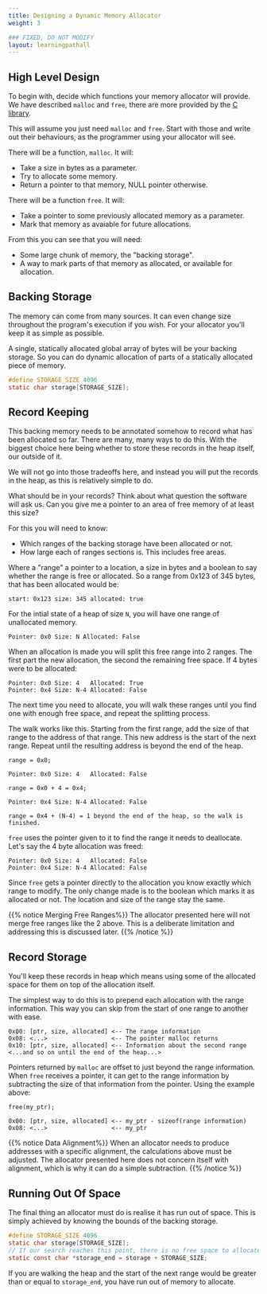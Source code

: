 ```yaml
---
title: Designing a Dynamic Memory Allocator
weight: 3

### FIXED, DO NOT MODIFY
layout: learningpathall
---
```


## High Level Design

To begin with, decide which functions your memory allocator will provide. We
have described `malloc` and `free`, there are more provided by the
[C library](https://en.cppreference.com/w/c/memory).

This will assume you just need `malloc` and `free`. Start with those and write
out their behaviours, as the programmer using your allocator will see.

There will be a function, `malloc`. It will:
* Take a size in bytes as a parameter.
* Try to allocate some memory.
* Return a pointer to that memory, NULL pointer otherwise.

There will be a function `free`. It will:
* Take a pointer to some previously allocated memory as a parameter.
* Mark that memory as avaiable for future allocations.

From this you can see that you will need:
* Some large chunk of memory, the "backing storage".
* A way to mark parts of that memory as allocated, or available for allocation.

## Backing Storage

The memory can come from many sources. It can even change size throughout the
program's execution if you wish. For your allocator you'll keep it as simple
as possible.

A single, statically allocated global array of bytes will be your backing
storage. So you can do dynamic allocation of parts of a statically allocated
piece of memory.

```C
#define STORAGE_SIZE 4096
static char storage[STORAGE_SIZE];
```

## Record Keeping

This backing memory needs to be annotated somehow to record what has been
allocated so far. There are many, many ways to do this. With the biggest choice
here being whether to store these records in the heap itself, our outside of it.

We will not go into those tradeoffs here, and instead you will put the records
in the heap, as this is relatively simple to do.

What should be in your records? Think about what question the software will ask
us. Can you give me a pointer to an area of free memory of at least this size?

For this you will need to know:
* Which ranges of the backing storage have been allocated or not.
* How large each of ranges sections is. This includes free areas.

Where a "range" a pointer to a location, a size in bytes and a boolean to say
whether the range is free or allocated. So a range from 0x123 of 345 bytes,
that has been allocated would be:

```text
start: 0x123 size: 345 allocated: true
```

For the intial state of a heap of size `N`, you will have one range of
unallocated memory.

```text
Pointer: 0x0 Size: N Allocated: False
```

When an allocation is made you will split this free range into 2 ranges. The
first part the new allocation, the second the remaining free space. If 4 bytes
were to be allocated:

```text
Pointer: 0x0 Size: 4   Allocated: True
Pointer: 0x4 Size: N-4 Allocated: False
```

The next time you need to allocate, you will walk these ranges until you find
one with enough free space, and repeat the splitting process.

The walk works like this. Starting from the first range, add the size of that
range to the address of that range. This new address is the start of the next
range. Repeat until the resulting address is beyond the end of the heap.

```text
range = 0x0;

Pointer: 0x0 Size: 4   Allocated: False

range = 0x0 + 4 = 0x4;

Pointer: 0x4 Size: N-4 Allocated: False

range = 0x4 + (N-4) = 1 beyond the end of the heap, so the walk is finished.
```

`free` uses the pointer given to it to find the range it needs to deallocate.
Let's say the 4 byte allocation was freed:

```text
Pointer: 0x0 Size: 4   Allocated: False
Pointer: 0x4 Size: N-4 Allocated: False
```

Since `free` gets a pointer directly to the allocation you know exactly which
range to modify. The only change made is to the boolean which marks it as
allocated or not. The location and size of the range stay the same.

{{% notice Merging Free Ranges%}}
The allocator presented here will not merge free ranges like the 2 above. This
is a deliberate limitation and addressing this is discussed later.
{{% /notice %}}

## Record Storage

You'll keep these records in heap which means using some of the allocated space
for them on top of the allocation itself.

The simplest way to do this is to prepend each allocation with the range
information. This way you can skip from the start of one range to another with
ease.

```text
0x00: [ptr, size, allocated] <-- The range information
0x08: <...>                  <-- The pointer malloc returns
0x10: [ptr, size, allocated] <-- Information about the second range
<...and so on until the end of the heap...>
```

Pointers returned by `malloc` are offset to just beyond the range information.
When `free` receives a pointer, it can get to the range information by
subtracting the size of that information from the pointer. Using the example
above:

```text
free(my_ptr);

0x00: [ptr, size, allocated] <-- my_ptr - sizeof(range information)
0x08: <...>                  <-- my_ptr
```

{{% notice Data Alignment%}}
When an allocator needs to produce addresses with a specific alignment, the
calculations above must be adjusted. The allocator presented here does not
concern itself with alignment, which is why it can do a simple subtraction.
{{% /notice %}}

## Running Out Of Space

The final thing an allocator must do is realise it has run out of space. This is
simply achieved by knowing the bounds of the backing storage.

```C
#define STORAGE_SIZE 4096
static char storage[STORAGE_SIZE];
// If our search reaches this point, there is no free space to allocate.
static const char *storage_end = storage + STORAGE_SIZE;
```

If you are walking the heap and the start of the next range would be greater
than or equal to `storage_end`, you have run out of memory to allocate.